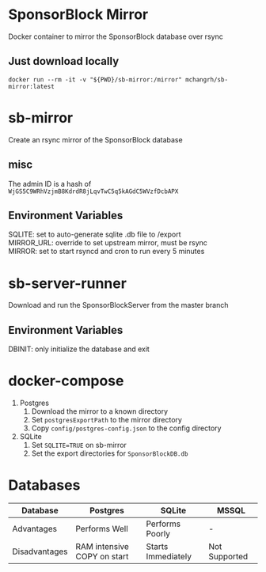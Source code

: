 # SponsorBlock Mirror

Docker container to mirror the SponsorBlock database over rsync
## Just download locally
`docker run --rm -it -v "${PWD}/sb-mirror:/mirror" mchangrh/sb-mirror:latest`

# sb-mirror
Create an rsync mirror of the SponsorBlock database

## misc
The admin ID is a hash of `WjGS5C9WRhVzjmB8KdrdR8jLqvTwC5q5kAGdC5WVzfDcbAPX`

## Environment Variables
SQLITE: set to auto-generate sqlite .db file to /export  
MIRROR_URL: override to set upstream mirror, must be rsync  
MIRROR: set to start rsyncd and cron to run every 5 minutes

# sb-server-runner
Download and run the SponsorBlockServer from the master branch

## Environment Variables
DBINIT: only initialize the database and exit

# docker-compose
1. Postgres
    1. Download the mirror to a known directory
    2. Set `postgresExportPath` to the mirror directory
    3. Copy `config/postgres-config.json` to the config directory
2. SQLite
    1. Set `SQLITE=TRUE` on sb-mirror
    2. Set the export directories for `SponsorBlockDB.db`

# Databases
| Database 	| Postgres 	| SQLite 	| MSSQL 	|
|---	|---	|---	|---	|
| Advantages 	| Performs Well 	| Performs Poorly 	| - 	|
| Disadvantages 	| RAM intensive COPY on start 	| Starts Immediately 	| Not Supported 	|